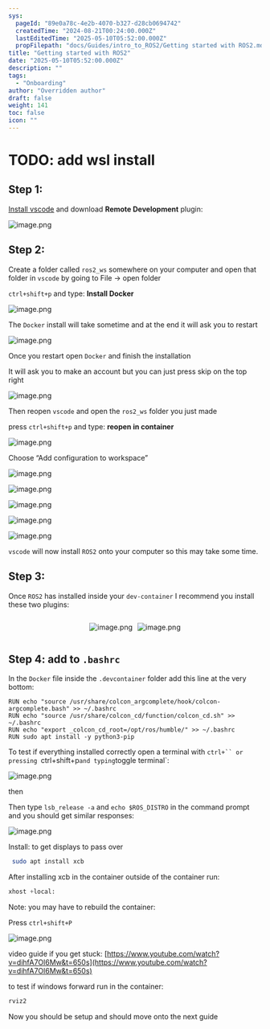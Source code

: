 ```yaml
---
sys:
  pageId: "89e0a78c-4e2b-4070-b327-d28cb0694742"
  createdTime: "2024-08-21T00:24:00.000Z"
  lastEditedTime: "2025-05-10T05:52:00.000Z"
  propFilepath: "docs/Guides/intro_to_ROS2/Getting started with ROS2.md"
title: "Getting started with ROS2"
date: "2025-05-10T05:52:00.000Z"
description: ""
tags:
  - "Onboarding"
author: "Overridden author"
draft: false
weight: 141
toc: false
icon: ""
---
```


# TODO: add wsl install

## Step 1:

[Install vscode](https://code.visualstudio.com/download) and download **Remote Development** plugin:

![image.png](https://prod-files-secure.s3.us-west-2.amazonaws.com/d518164a-d88e-44d1-a4ee-3adb3bd8bce0/efb52993-1881-4a40-b95e-6f020334f022/image.png?X-Amz-Algorithm=AWS4-HMAC-SHA256&X-Amz-Content-Sha256=UNSIGNED-PAYLOAD&X-Amz-Credential=ASIAZI2LB4663L5HSTIV%2F20250603%2Fus-west-2%2Fs3%2Faws4_request&X-Amz-Date=20250603T181239Z&X-Amz-Expires=3600&X-Amz-Security-Token=IQoJb3JpZ2luX2VjEEEaCXVzLXdlc3QtMiJHMEUCIHPLVNgkd2NyEgb3P308bxZLVO2WBkjn1N1QSdonVnLDAiEAufs3i4Sfam%2Fw6vmoyBf%2BO52lxcV%2F9ubq0fGHal8MLXUq%2FwMIGhAAGgw2Mzc0MjMxODM4MDUiDKYvBFUcBHC2ydkZFyrcA3R9f7Hg%2FgyrRNv33MEobkjNQJZc%2FBvZvqnIawHTmSOjFpeGkuQcAKrNVmsQ%2BE01tSDQiuSi8TTbzideeOcYe844MOOno%2Fbp%2Bn3zuG7jRPBYPMIZ6RxdfhHIRdXj%2BtnvnmucGsZOipWvLwUawhft0DWwOfDBU27bkMMxJ7dXV0eDxaZS%2BvMXg04mJ%2FAf1xlQgIlWVWDAJS4BAYqLqINYGmwmAcmuMy9ZKFfL6lGwbq6cOZ%2Fp19nJNjkbyFais3oCPSWtr4rdJs4i5EcV2Fs9jRHbPlIvGvnnVomRarjUnaKRtLC%2Bd1TONthYI9hwKzUk9SvUfpisv1MZhdrd0oUOkp4zgwmVG12Al%2B3QykYtqnBw3v7fIFVaAfZMS9Hvvq5DJkDMQ6xQjcaaevrA55luMZU3m79qfNMiVML3X0TW5nBSwPUvL8y6zAeEbat5xAvsxyzx36pB%2FgDGKIC34u4Fsu3NPBEUVFSjSobAuNfFwAPNo%2FteJxMrR%2FurGUxDVkQnEfub52oI%2F%2FJQTDrQGVDzMU%2BXyCqWLIgAEaPyi3gtUlR97KkRvBxP9NcEU3od64fcynolKKa%2BANfsanIW5EF9Ex0B8ucXcPR3Da1lTx6rRni4CXjQskaiL3EfU8owMMfS%2FMEGOqUBIqTKPqfG2jkFVFJJ0d1ofP4%2BGn24wG4IlhYIi4w3W%2FI0mtBa4d4lXr0UbNWjl0xuhfqVlGlCnNQ%2BNB0pOIkzNlBtkyI4tY1BM%2FdMffySUt2GnjpVX5VHU0KqpjyFftbUgw9NevsU0rEIXel55aDrEoE4BYy8huVwb8MtudrHyki%2FpZrd30grOsZiuDfEgodncA%2FLgEaQ6vuugA6mQsBLy5tTPvGE&X-Amz-Signature=c98da170aba062fd1e71a6efe42f33f6ce90fa3585f468f5592d6fdd8560d15e&X-Amz-SignedHeaders=host&x-id=GetObject)

## Step 2:

Create a folder called `ros2_ws` somewhere on your computer and open that folder in `vscode` by going to File → open folder 

`ctrl+shift+p` and type: **Install Docker**

![image.png](https://prod-files-secure.s3.us-west-2.amazonaws.com/d518164a-d88e-44d1-a4ee-3adb3bd8bce0/2269dc0e-1cd5-47ff-bceb-c04ad9b2eab0/image.png?X-Amz-Algorithm=AWS4-HMAC-SHA256&X-Amz-Content-Sha256=UNSIGNED-PAYLOAD&X-Amz-Credential=ASIAZI2LB4663L5HSTIV%2F20250603%2Fus-west-2%2Fs3%2Faws4_request&X-Amz-Date=20250603T181239Z&X-Amz-Expires=3600&X-Amz-Security-Token=IQoJb3JpZ2luX2VjEEEaCXVzLXdlc3QtMiJHMEUCIHPLVNgkd2NyEgb3P308bxZLVO2WBkjn1N1QSdonVnLDAiEAufs3i4Sfam%2Fw6vmoyBf%2BO52lxcV%2F9ubq0fGHal8MLXUq%2FwMIGhAAGgw2Mzc0MjMxODM4MDUiDKYvBFUcBHC2ydkZFyrcA3R9f7Hg%2FgyrRNv33MEobkjNQJZc%2FBvZvqnIawHTmSOjFpeGkuQcAKrNVmsQ%2BE01tSDQiuSi8TTbzideeOcYe844MOOno%2Fbp%2Bn3zuG7jRPBYPMIZ6RxdfhHIRdXj%2BtnvnmucGsZOipWvLwUawhft0DWwOfDBU27bkMMxJ7dXV0eDxaZS%2BvMXg04mJ%2FAf1xlQgIlWVWDAJS4BAYqLqINYGmwmAcmuMy9ZKFfL6lGwbq6cOZ%2Fp19nJNjkbyFais3oCPSWtr4rdJs4i5EcV2Fs9jRHbPlIvGvnnVomRarjUnaKRtLC%2Bd1TONthYI9hwKzUk9SvUfpisv1MZhdrd0oUOkp4zgwmVG12Al%2B3QykYtqnBw3v7fIFVaAfZMS9Hvvq5DJkDMQ6xQjcaaevrA55luMZU3m79qfNMiVML3X0TW5nBSwPUvL8y6zAeEbat5xAvsxyzx36pB%2FgDGKIC34u4Fsu3NPBEUVFSjSobAuNfFwAPNo%2FteJxMrR%2FurGUxDVkQnEfub52oI%2F%2FJQTDrQGVDzMU%2BXyCqWLIgAEaPyi3gtUlR97KkRvBxP9NcEU3od64fcynolKKa%2BANfsanIW5EF9Ex0B8ucXcPR3Da1lTx6rRni4CXjQskaiL3EfU8owMMfS%2FMEGOqUBIqTKPqfG2jkFVFJJ0d1ofP4%2BGn24wG4IlhYIi4w3W%2FI0mtBa4d4lXr0UbNWjl0xuhfqVlGlCnNQ%2BNB0pOIkzNlBtkyI4tY1BM%2FdMffySUt2GnjpVX5VHU0KqpjyFftbUgw9NevsU0rEIXel55aDrEoE4BYy8huVwb8MtudrHyki%2FpZrd30grOsZiuDfEgodncA%2FLgEaQ6vuugA6mQsBLy5tTPvGE&X-Amz-Signature=9b2a39fe562db4f35bda663c133774e2ff7d2ed810ffbc46fbef7302cdf6ca0e&X-Amz-SignedHeaders=host&x-id=GetObject)

The `Docker` install will take sometime and at the end it will ask you to restart

![image.png](https://prod-files-secure.s3.us-west-2.amazonaws.com/d518164a-d88e-44d1-a4ee-3adb3bd8bce0/ed233f78-be33-4b1f-b89c-9c346c0e961e/image.png?X-Amz-Algorithm=AWS4-HMAC-SHA256&X-Amz-Content-Sha256=UNSIGNED-PAYLOAD&X-Amz-Credential=ASIAZI2LB4663L5HSTIV%2F20250603%2Fus-west-2%2Fs3%2Faws4_request&X-Amz-Date=20250603T181239Z&X-Amz-Expires=3600&X-Amz-Security-Token=IQoJb3JpZ2luX2VjEEEaCXVzLXdlc3QtMiJHMEUCIHPLVNgkd2NyEgb3P308bxZLVO2WBkjn1N1QSdonVnLDAiEAufs3i4Sfam%2Fw6vmoyBf%2BO52lxcV%2F9ubq0fGHal8MLXUq%2FwMIGhAAGgw2Mzc0MjMxODM4MDUiDKYvBFUcBHC2ydkZFyrcA3R9f7Hg%2FgyrRNv33MEobkjNQJZc%2FBvZvqnIawHTmSOjFpeGkuQcAKrNVmsQ%2BE01tSDQiuSi8TTbzideeOcYe844MOOno%2Fbp%2Bn3zuG7jRPBYPMIZ6RxdfhHIRdXj%2BtnvnmucGsZOipWvLwUawhft0DWwOfDBU27bkMMxJ7dXV0eDxaZS%2BvMXg04mJ%2FAf1xlQgIlWVWDAJS4BAYqLqINYGmwmAcmuMy9ZKFfL6lGwbq6cOZ%2Fp19nJNjkbyFais3oCPSWtr4rdJs4i5EcV2Fs9jRHbPlIvGvnnVomRarjUnaKRtLC%2Bd1TONthYI9hwKzUk9SvUfpisv1MZhdrd0oUOkp4zgwmVG12Al%2B3QykYtqnBw3v7fIFVaAfZMS9Hvvq5DJkDMQ6xQjcaaevrA55luMZU3m79qfNMiVML3X0TW5nBSwPUvL8y6zAeEbat5xAvsxyzx36pB%2FgDGKIC34u4Fsu3NPBEUVFSjSobAuNfFwAPNo%2FteJxMrR%2FurGUxDVkQnEfub52oI%2F%2FJQTDrQGVDzMU%2BXyCqWLIgAEaPyi3gtUlR97KkRvBxP9NcEU3od64fcynolKKa%2BANfsanIW5EF9Ex0B8ucXcPR3Da1lTx6rRni4CXjQskaiL3EfU8owMMfS%2FMEGOqUBIqTKPqfG2jkFVFJJ0d1ofP4%2BGn24wG4IlhYIi4w3W%2FI0mtBa4d4lXr0UbNWjl0xuhfqVlGlCnNQ%2BNB0pOIkzNlBtkyI4tY1BM%2FdMffySUt2GnjpVX5VHU0KqpjyFftbUgw9NevsU0rEIXel55aDrEoE4BYy8huVwb8MtudrHyki%2FpZrd30grOsZiuDfEgodncA%2FLgEaQ6vuugA6mQsBLy5tTPvGE&X-Amz-Signature=bc877088c84d0ce55222c5780f8c7d5efbc99e8ebec6d631c133fb222402c574&X-Amz-SignedHeaders=host&x-id=GetObject)

Once you restart open `Docker` and finish the installation

It will ask you to make an account but you can just press skip on the top right

![image.png](https://prod-files-secure.s3.us-west-2.amazonaws.com/d518164a-d88e-44d1-a4ee-3adb3bd8bce0/21010ad9-1659-4fd9-9f59-9932a09b2a3d/image.png?X-Amz-Algorithm=AWS4-HMAC-SHA256&X-Amz-Content-Sha256=UNSIGNED-PAYLOAD&X-Amz-Credential=ASIAZI2LB4663L5HSTIV%2F20250603%2Fus-west-2%2Fs3%2Faws4_request&X-Amz-Date=20250603T181239Z&X-Amz-Expires=3600&X-Amz-Security-Token=IQoJb3JpZ2luX2VjEEEaCXVzLXdlc3QtMiJHMEUCIHPLVNgkd2NyEgb3P308bxZLVO2WBkjn1N1QSdonVnLDAiEAufs3i4Sfam%2Fw6vmoyBf%2BO52lxcV%2F9ubq0fGHal8MLXUq%2FwMIGhAAGgw2Mzc0MjMxODM4MDUiDKYvBFUcBHC2ydkZFyrcA3R9f7Hg%2FgyrRNv33MEobkjNQJZc%2FBvZvqnIawHTmSOjFpeGkuQcAKrNVmsQ%2BE01tSDQiuSi8TTbzideeOcYe844MOOno%2Fbp%2Bn3zuG7jRPBYPMIZ6RxdfhHIRdXj%2BtnvnmucGsZOipWvLwUawhft0DWwOfDBU27bkMMxJ7dXV0eDxaZS%2BvMXg04mJ%2FAf1xlQgIlWVWDAJS4BAYqLqINYGmwmAcmuMy9ZKFfL6lGwbq6cOZ%2Fp19nJNjkbyFais3oCPSWtr4rdJs4i5EcV2Fs9jRHbPlIvGvnnVomRarjUnaKRtLC%2Bd1TONthYI9hwKzUk9SvUfpisv1MZhdrd0oUOkp4zgwmVG12Al%2B3QykYtqnBw3v7fIFVaAfZMS9Hvvq5DJkDMQ6xQjcaaevrA55luMZU3m79qfNMiVML3X0TW5nBSwPUvL8y6zAeEbat5xAvsxyzx36pB%2FgDGKIC34u4Fsu3NPBEUVFSjSobAuNfFwAPNo%2FteJxMrR%2FurGUxDVkQnEfub52oI%2F%2FJQTDrQGVDzMU%2BXyCqWLIgAEaPyi3gtUlR97KkRvBxP9NcEU3od64fcynolKKa%2BANfsanIW5EF9Ex0B8ucXcPR3Da1lTx6rRni4CXjQskaiL3EfU8owMMfS%2FMEGOqUBIqTKPqfG2jkFVFJJ0d1ofP4%2BGn24wG4IlhYIi4w3W%2FI0mtBa4d4lXr0UbNWjl0xuhfqVlGlCnNQ%2BNB0pOIkzNlBtkyI4tY1BM%2FdMffySUt2GnjpVX5VHU0KqpjyFftbUgw9NevsU0rEIXel55aDrEoE4BYy8huVwb8MtudrHyki%2FpZrd30grOsZiuDfEgodncA%2FLgEaQ6vuugA6mQsBLy5tTPvGE&X-Amz-Signature=a46cd3480a71c0adfc3fbd20171be2536d812e0e8ad8916a0b9caf53fe347edf&X-Amz-SignedHeaders=host&x-id=GetObject)

Then reopen `vscode` and open the `ros2_ws` folder you just made

press `ctrl+shift+p` and type: **reopen in container**

![image.png](https://prod-files-secure.s3.us-west-2.amazonaws.com/d518164a-d88e-44d1-a4ee-3adb3bd8bce0/4e93b8c2-41ad-488c-8095-c74205196118/image.png?X-Amz-Algorithm=AWS4-HMAC-SHA256&X-Amz-Content-Sha256=UNSIGNED-PAYLOAD&X-Amz-Credential=ASIAZI2LB4663L5HSTIV%2F20250603%2Fus-west-2%2Fs3%2Faws4_request&X-Amz-Date=20250603T181239Z&X-Amz-Expires=3600&X-Amz-Security-Token=IQoJb3JpZ2luX2VjEEEaCXVzLXdlc3QtMiJHMEUCIHPLVNgkd2NyEgb3P308bxZLVO2WBkjn1N1QSdonVnLDAiEAufs3i4Sfam%2Fw6vmoyBf%2BO52lxcV%2F9ubq0fGHal8MLXUq%2FwMIGhAAGgw2Mzc0MjMxODM4MDUiDKYvBFUcBHC2ydkZFyrcA3R9f7Hg%2FgyrRNv33MEobkjNQJZc%2FBvZvqnIawHTmSOjFpeGkuQcAKrNVmsQ%2BE01tSDQiuSi8TTbzideeOcYe844MOOno%2Fbp%2Bn3zuG7jRPBYPMIZ6RxdfhHIRdXj%2BtnvnmucGsZOipWvLwUawhft0DWwOfDBU27bkMMxJ7dXV0eDxaZS%2BvMXg04mJ%2FAf1xlQgIlWVWDAJS4BAYqLqINYGmwmAcmuMy9ZKFfL6lGwbq6cOZ%2Fp19nJNjkbyFais3oCPSWtr4rdJs4i5EcV2Fs9jRHbPlIvGvnnVomRarjUnaKRtLC%2Bd1TONthYI9hwKzUk9SvUfpisv1MZhdrd0oUOkp4zgwmVG12Al%2B3QykYtqnBw3v7fIFVaAfZMS9Hvvq5DJkDMQ6xQjcaaevrA55luMZU3m79qfNMiVML3X0TW5nBSwPUvL8y6zAeEbat5xAvsxyzx36pB%2FgDGKIC34u4Fsu3NPBEUVFSjSobAuNfFwAPNo%2FteJxMrR%2FurGUxDVkQnEfub52oI%2F%2FJQTDrQGVDzMU%2BXyCqWLIgAEaPyi3gtUlR97KkRvBxP9NcEU3od64fcynolKKa%2BANfsanIW5EF9Ex0B8ucXcPR3Da1lTx6rRni4CXjQskaiL3EfU8owMMfS%2FMEGOqUBIqTKPqfG2jkFVFJJ0d1ofP4%2BGn24wG4IlhYIi4w3W%2FI0mtBa4d4lXr0UbNWjl0xuhfqVlGlCnNQ%2BNB0pOIkzNlBtkyI4tY1BM%2FdMffySUt2GnjpVX5VHU0KqpjyFftbUgw9NevsU0rEIXel55aDrEoE4BYy8huVwb8MtudrHyki%2FpZrd30grOsZiuDfEgodncA%2FLgEaQ6vuugA6mQsBLy5tTPvGE&X-Amz-Signature=253b07de915c536443320109cb19852582f65e5ccf98f98a35289e35a68ba355&X-Amz-SignedHeaders=host&x-id=GetObject)

Choose “Add configuration to workspace”

![image.png](https://prod-files-secure.s3.us-west-2.amazonaws.com/d518164a-d88e-44d1-a4ee-3adb3bd8bce0/9560b282-5060-4989-ba37-97e7b2c22476/image.png?X-Amz-Algorithm=AWS4-HMAC-SHA256&X-Amz-Content-Sha256=UNSIGNED-PAYLOAD&X-Amz-Credential=ASIAZI2LB4663L5HSTIV%2F20250603%2Fus-west-2%2Fs3%2Faws4_request&X-Amz-Date=20250603T181239Z&X-Amz-Expires=3600&X-Amz-Security-Token=IQoJb3JpZ2luX2VjEEEaCXVzLXdlc3QtMiJHMEUCIHPLVNgkd2NyEgb3P308bxZLVO2WBkjn1N1QSdonVnLDAiEAufs3i4Sfam%2Fw6vmoyBf%2BO52lxcV%2F9ubq0fGHal8MLXUq%2FwMIGhAAGgw2Mzc0MjMxODM4MDUiDKYvBFUcBHC2ydkZFyrcA3R9f7Hg%2FgyrRNv33MEobkjNQJZc%2FBvZvqnIawHTmSOjFpeGkuQcAKrNVmsQ%2BE01tSDQiuSi8TTbzideeOcYe844MOOno%2Fbp%2Bn3zuG7jRPBYPMIZ6RxdfhHIRdXj%2BtnvnmucGsZOipWvLwUawhft0DWwOfDBU27bkMMxJ7dXV0eDxaZS%2BvMXg04mJ%2FAf1xlQgIlWVWDAJS4BAYqLqINYGmwmAcmuMy9ZKFfL6lGwbq6cOZ%2Fp19nJNjkbyFais3oCPSWtr4rdJs4i5EcV2Fs9jRHbPlIvGvnnVomRarjUnaKRtLC%2Bd1TONthYI9hwKzUk9SvUfpisv1MZhdrd0oUOkp4zgwmVG12Al%2B3QykYtqnBw3v7fIFVaAfZMS9Hvvq5DJkDMQ6xQjcaaevrA55luMZU3m79qfNMiVML3X0TW5nBSwPUvL8y6zAeEbat5xAvsxyzx36pB%2FgDGKIC34u4Fsu3NPBEUVFSjSobAuNfFwAPNo%2FteJxMrR%2FurGUxDVkQnEfub52oI%2F%2FJQTDrQGVDzMU%2BXyCqWLIgAEaPyi3gtUlR97KkRvBxP9NcEU3od64fcynolKKa%2BANfsanIW5EF9Ex0B8ucXcPR3Da1lTx6rRni4CXjQskaiL3EfU8owMMfS%2FMEGOqUBIqTKPqfG2jkFVFJJ0d1ofP4%2BGn24wG4IlhYIi4w3W%2FI0mtBa4d4lXr0UbNWjl0xuhfqVlGlCnNQ%2BNB0pOIkzNlBtkyI4tY1BM%2FdMffySUt2GnjpVX5VHU0KqpjyFftbUgw9NevsU0rEIXel55aDrEoE4BYy8huVwb8MtudrHyki%2FpZrd30grOsZiuDfEgodncA%2FLgEaQ6vuugA6mQsBLy5tTPvGE&X-Amz-Signature=15e4f7cf4b18acdedd9bb5de6e4165540a370cff23a1a05dcfa81a7bff96fe53&X-Amz-SignedHeaders=host&x-id=GetObject)

![image.png](https://prod-files-secure.s3.us-west-2.amazonaws.com/d518164a-d88e-44d1-a4ee-3adb3bd8bce0/2ee63f81-886b-48e8-a553-dc6e5eac99e4/image.png?X-Amz-Algorithm=AWS4-HMAC-SHA256&X-Amz-Content-Sha256=UNSIGNED-PAYLOAD&X-Amz-Credential=ASIAZI2LB4663L5HSTIV%2F20250603%2Fus-west-2%2Fs3%2Faws4_request&X-Amz-Date=20250603T181239Z&X-Amz-Expires=3600&X-Amz-Security-Token=IQoJb3JpZ2luX2VjEEEaCXVzLXdlc3QtMiJHMEUCIHPLVNgkd2NyEgb3P308bxZLVO2WBkjn1N1QSdonVnLDAiEAufs3i4Sfam%2Fw6vmoyBf%2BO52lxcV%2F9ubq0fGHal8MLXUq%2FwMIGhAAGgw2Mzc0MjMxODM4MDUiDKYvBFUcBHC2ydkZFyrcA3R9f7Hg%2FgyrRNv33MEobkjNQJZc%2FBvZvqnIawHTmSOjFpeGkuQcAKrNVmsQ%2BE01tSDQiuSi8TTbzideeOcYe844MOOno%2Fbp%2Bn3zuG7jRPBYPMIZ6RxdfhHIRdXj%2BtnvnmucGsZOipWvLwUawhft0DWwOfDBU27bkMMxJ7dXV0eDxaZS%2BvMXg04mJ%2FAf1xlQgIlWVWDAJS4BAYqLqINYGmwmAcmuMy9ZKFfL6lGwbq6cOZ%2Fp19nJNjkbyFais3oCPSWtr4rdJs4i5EcV2Fs9jRHbPlIvGvnnVomRarjUnaKRtLC%2Bd1TONthYI9hwKzUk9SvUfpisv1MZhdrd0oUOkp4zgwmVG12Al%2B3QykYtqnBw3v7fIFVaAfZMS9Hvvq5DJkDMQ6xQjcaaevrA55luMZU3m79qfNMiVML3X0TW5nBSwPUvL8y6zAeEbat5xAvsxyzx36pB%2FgDGKIC34u4Fsu3NPBEUVFSjSobAuNfFwAPNo%2FteJxMrR%2FurGUxDVkQnEfub52oI%2F%2FJQTDrQGVDzMU%2BXyCqWLIgAEaPyi3gtUlR97KkRvBxP9NcEU3od64fcynolKKa%2BANfsanIW5EF9Ex0B8ucXcPR3Da1lTx6rRni4CXjQskaiL3EfU8owMMfS%2FMEGOqUBIqTKPqfG2jkFVFJJ0d1ofP4%2BGn24wG4IlhYIi4w3W%2FI0mtBa4d4lXr0UbNWjl0xuhfqVlGlCnNQ%2BNB0pOIkzNlBtkyI4tY1BM%2FdMffySUt2GnjpVX5VHU0KqpjyFftbUgw9NevsU0rEIXel55aDrEoE4BYy8huVwb8MtudrHyki%2FpZrd30grOsZiuDfEgodncA%2FLgEaQ6vuugA6mQsBLy5tTPvGE&X-Amz-Signature=a47dbd47f37de3f79cdb8e93cd57b54d35bfedf153e9dd3108848d0672e4a114&X-Amz-SignedHeaders=host&x-id=GetObject)

![image.png](https://prod-files-secure.s3.us-west-2.amazonaws.com/d518164a-d88e-44d1-a4ee-3adb3bd8bce0/ae1580b2-b048-407e-aed9-b584224a7a04/image.png?X-Amz-Algorithm=AWS4-HMAC-SHA256&X-Amz-Content-Sha256=UNSIGNED-PAYLOAD&X-Amz-Credential=ASIAZI2LB4663L5HSTIV%2F20250603%2Fus-west-2%2Fs3%2Faws4_request&X-Amz-Date=20250603T181239Z&X-Amz-Expires=3600&X-Amz-Security-Token=IQoJb3JpZ2luX2VjEEEaCXVzLXdlc3QtMiJHMEUCIHPLVNgkd2NyEgb3P308bxZLVO2WBkjn1N1QSdonVnLDAiEAufs3i4Sfam%2Fw6vmoyBf%2BO52lxcV%2F9ubq0fGHal8MLXUq%2FwMIGhAAGgw2Mzc0MjMxODM4MDUiDKYvBFUcBHC2ydkZFyrcA3R9f7Hg%2FgyrRNv33MEobkjNQJZc%2FBvZvqnIawHTmSOjFpeGkuQcAKrNVmsQ%2BE01tSDQiuSi8TTbzideeOcYe844MOOno%2Fbp%2Bn3zuG7jRPBYPMIZ6RxdfhHIRdXj%2BtnvnmucGsZOipWvLwUawhft0DWwOfDBU27bkMMxJ7dXV0eDxaZS%2BvMXg04mJ%2FAf1xlQgIlWVWDAJS4BAYqLqINYGmwmAcmuMy9ZKFfL6lGwbq6cOZ%2Fp19nJNjkbyFais3oCPSWtr4rdJs4i5EcV2Fs9jRHbPlIvGvnnVomRarjUnaKRtLC%2Bd1TONthYI9hwKzUk9SvUfpisv1MZhdrd0oUOkp4zgwmVG12Al%2B3QykYtqnBw3v7fIFVaAfZMS9Hvvq5DJkDMQ6xQjcaaevrA55luMZU3m79qfNMiVML3X0TW5nBSwPUvL8y6zAeEbat5xAvsxyzx36pB%2FgDGKIC34u4Fsu3NPBEUVFSjSobAuNfFwAPNo%2FteJxMrR%2FurGUxDVkQnEfub52oI%2F%2FJQTDrQGVDzMU%2BXyCqWLIgAEaPyi3gtUlR97KkRvBxP9NcEU3od64fcynolKKa%2BANfsanIW5EF9Ex0B8ucXcPR3Da1lTx6rRni4CXjQskaiL3EfU8owMMfS%2FMEGOqUBIqTKPqfG2jkFVFJJ0d1ofP4%2BGn24wG4IlhYIi4w3W%2FI0mtBa4d4lXr0UbNWjl0xuhfqVlGlCnNQ%2BNB0pOIkzNlBtkyI4tY1BM%2FdMffySUt2GnjpVX5VHU0KqpjyFftbUgw9NevsU0rEIXel55aDrEoE4BYy8huVwb8MtudrHyki%2FpZrd30grOsZiuDfEgodncA%2FLgEaQ6vuugA6mQsBLy5tTPvGE&X-Amz-Signature=8d2a06546a9042acf4573e1c4e2bbeba9a96dc19700c016a38b0526d932ffc3f&X-Amz-SignedHeaders=host&x-id=GetObject)

![image.png](https://prod-files-secure.s3.us-west-2.amazonaws.com/d518164a-d88e-44d1-a4ee-3adb3bd8bce0/53255b28-f75e-430f-b9e3-c0ac8577e42b/image.png?X-Amz-Algorithm=AWS4-HMAC-SHA256&X-Amz-Content-Sha256=UNSIGNED-PAYLOAD&X-Amz-Credential=ASIAZI2LB4663L5HSTIV%2F20250603%2Fus-west-2%2Fs3%2Faws4_request&X-Amz-Date=20250603T181239Z&X-Amz-Expires=3600&X-Amz-Security-Token=IQoJb3JpZ2luX2VjEEEaCXVzLXdlc3QtMiJHMEUCIHPLVNgkd2NyEgb3P308bxZLVO2WBkjn1N1QSdonVnLDAiEAufs3i4Sfam%2Fw6vmoyBf%2BO52lxcV%2F9ubq0fGHal8MLXUq%2FwMIGhAAGgw2Mzc0MjMxODM4MDUiDKYvBFUcBHC2ydkZFyrcA3R9f7Hg%2FgyrRNv33MEobkjNQJZc%2FBvZvqnIawHTmSOjFpeGkuQcAKrNVmsQ%2BE01tSDQiuSi8TTbzideeOcYe844MOOno%2Fbp%2Bn3zuG7jRPBYPMIZ6RxdfhHIRdXj%2BtnvnmucGsZOipWvLwUawhft0DWwOfDBU27bkMMxJ7dXV0eDxaZS%2BvMXg04mJ%2FAf1xlQgIlWVWDAJS4BAYqLqINYGmwmAcmuMy9ZKFfL6lGwbq6cOZ%2Fp19nJNjkbyFais3oCPSWtr4rdJs4i5EcV2Fs9jRHbPlIvGvnnVomRarjUnaKRtLC%2Bd1TONthYI9hwKzUk9SvUfpisv1MZhdrd0oUOkp4zgwmVG12Al%2B3QykYtqnBw3v7fIFVaAfZMS9Hvvq5DJkDMQ6xQjcaaevrA55luMZU3m79qfNMiVML3X0TW5nBSwPUvL8y6zAeEbat5xAvsxyzx36pB%2FgDGKIC34u4Fsu3NPBEUVFSjSobAuNfFwAPNo%2FteJxMrR%2FurGUxDVkQnEfub52oI%2F%2FJQTDrQGVDzMU%2BXyCqWLIgAEaPyi3gtUlR97KkRvBxP9NcEU3od64fcynolKKa%2BANfsanIW5EF9Ex0B8ucXcPR3Da1lTx6rRni4CXjQskaiL3EfU8owMMfS%2FMEGOqUBIqTKPqfG2jkFVFJJ0d1ofP4%2BGn24wG4IlhYIi4w3W%2FI0mtBa4d4lXr0UbNWjl0xuhfqVlGlCnNQ%2BNB0pOIkzNlBtkyI4tY1BM%2FdMffySUt2GnjpVX5VHU0KqpjyFftbUgw9NevsU0rEIXel55aDrEoE4BYy8huVwb8MtudrHyki%2FpZrd30grOsZiuDfEgodncA%2FLgEaQ6vuugA6mQsBLy5tTPvGE&X-Amz-Signature=9c554e1bea5d324d6882e243f40af8b8bd7e2c106b7e8fc49543bdfbe323768b&X-Amz-SignedHeaders=host&x-id=GetObject)

![image.png](https://prod-files-secure.s3.us-west-2.amazonaws.com/d518164a-d88e-44d1-a4ee-3adb3bd8bce0/7c562767-5af9-4ffb-97d1-327bcdf4ee00/image.png?X-Amz-Algorithm=AWS4-HMAC-SHA256&X-Amz-Content-Sha256=UNSIGNED-PAYLOAD&X-Amz-Credential=ASIAZI2LB4663L5HSTIV%2F20250603%2Fus-west-2%2Fs3%2Faws4_request&X-Amz-Date=20250603T181239Z&X-Amz-Expires=3600&X-Amz-Security-Token=IQoJb3JpZ2luX2VjEEEaCXVzLXdlc3QtMiJHMEUCIHPLVNgkd2NyEgb3P308bxZLVO2WBkjn1N1QSdonVnLDAiEAufs3i4Sfam%2Fw6vmoyBf%2BO52lxcV%2F9ubq0fGHal8MLXUq%2FwMIGhAAGgw2Mzc0MjMxODM4MDUiDKYvBFUcBHC2ydkZFyrcA3R9f7Hg%2FgyrRNv33MEobkjNQJZc%2FBvZvqnIawHTmSOjFpeGkuQcAKrNVmsQ%2BE01tSDQiuSi8TTbzideeOcYe844MOOno%2Fbp%2Bn3zuG7jRPBYPMIZ6RxdfhHIRdXj%2BtnvnmucGsZOipWvLwUawhft0DWwOfDBU27bkMMxJ7dXV0eDxaZS%2BvMXg04mJ%2FAf1xlQgIlWVWDAJS4BAYqLqINYGmwmAcmuMy9ZKFfL6lGwbq6cOZ%2Fp19nJNjkbyFais3oCPSWtr4rdJs4i5EcV2Fs9jRHbPlIvGvnnVomRarjUnaKRtLC%2Bd1TONthYI9hwKzUk9SvUfpisv1MZhdrd0oUOkp4zgwmVG12Al%2B3QykYtqnBw3v7fIFVaAfZMS9Hvvq5DJkDMQ6xQjcaaevrA55luMZU3m79qfNMiVML3X0TW5nBSwPUvL8y6zAeEbat5xAvsxyzx36pB%2FgDGKIC34u4Fsu3NPBEUVFSjSobAuNfFwAPNo%2FteJxMrR%2FurGUxDVkQnEfub52oI%2F%2FJQTDrQGVDzMU%2BXyCqWLIgAEaPyi3gtUlR97KkRvBxP9NcEU3od64fcynolKKa%2BANfsanIW5EF9Ex0B8ucXcPR3Da1lTx6rRni4CXjQskaiL3EfU8owMMfS%2FMEGOqUBIqTKPqfG2jkFVFJJ0d1ofP4%2BGn24wG4IlhYIi4w3W%2FI0mtBa4d4lXr0UbNWjl0xuhfqVlGlCnNQ%2BNB0pOIkzNlBtkyI4tY1BM%2FdMffySUt2GnjpVX5VHU0KqpjyFftbUgw9NevsU0rEIXel55aDrEoE4BYy8huVwb8MtudrHyki%2FpZrd30grOsZiuDfEgodncA%2FLgEaQ6vuugA6mQsBLy5tTPvGE&X-Amz-Signature=7247332d08e75cda2b161bc78ef197a83ab20426382494183405bdffc310835c&X-Amz-SignedHeaders=host&x-id=GetObject)

`vscode` will now install `ROS2` onto your computer so this may take some time.

## Step 3:

Once `ROS2` has installed inside your `dev-container` I recommend you install these two plugins:

<div style="display: flex;flex-direction: row; column-gap:10px; max-width: 630px;justify-content: center;">
<div>

![image.png](https://prod-files-secure.s3.us-west-2.amazonaws.com/d518164a-d88e-44d1-a4ee-3adb3bd8bce0/3fc3d550-5a54-4ba1-ba6b-faa01cdb7369/image.png?X-Amz-Algorithm=AWS4-HMAC-SHA256&X-Amz-Content-Sha256=UNSIGNED-PAYLOAD&X-Amz-Credential=ASIAZI2LB466QSLWKSFU%2F20250603%2Fus-west-2%2Fs3%2Faws4_request&X-Amz-Date=20250603T181249Z&X-Amz-Expires=3600&X-Amz-Security-Token=IQoJb3JpZ2luX2VjEEEaCXVzLXdlc3QtMiJGMEQCIEpDD8r90UQexNVMGPnmiUasYdIa%2FPsmxHMye42KodOBAiBZzGazfPMBST3%2BwlP0bRiRVkXNM2SLbjT%2FnE9q5xBAESr%2FAwgaEAAaDDYzNzQyMzE4MzgwNSIMTV3cGZUJGwOm3vLwKtwDaiKlqh5Kw1mYvpY3yOwsnghGAL1GROaQaHsU1uDCNzH9rqjvb6kmoX6bG7Kb28svKOAYByh4c1%2F9K4wXKl0lsz6FqtF8xd0QePMHDqvyTtO3S1lbyD0vHtup2lFWpaprwj0pFIZXkuJf4nLLlcaxg5P7gjeZjioM0rlX5I2x9u2WAfX9uCFa3ohuVVO9ARnqrphfzaqemK0gsehmmTy0qxoucfJcH%2FI3%2Fm89Vg3YUsm%2BE6PhZEMSd%2FpuQ4XrSBXNxOvxRcveOrF%2Bj9OhvRh5PDGr1XwbQ1DDyT3853xSXrRoq%2BmJ%2BUTZsdES7xrXcQlUM8PMNVdG8USDU1F86TZTF7LVE2Y%2BoV%2B2IRAFq1hsZwDstDGMlP1ZsdZnXXbb7rfK0zXbl5YvrSkA8IIsEdhp0LeO%2BO3pLTBGRbEBBMOZ%2F4Ot5tQPylxnSb1I2dC90R%2FEApzV3uPxKp3cSg8xpToupfuot1h6p8i1COHVK%2BzO7fJrV%2FLvabVgZQgbXEvC2KqXcNVKS67sln11svSVYcaYiDH%2FrZlFqKhOfmQlwypO6wvCF8Cxu41qPvUrq6x7tbS7IiP3XvxyRs7Zf%2FMahO11%2FV%2Be5es1jwYJyLkL5DFOGeFzH5xN5M6R7qNt1qQwyNL8wQY6pgG4Tu8FAH3rXMJrKqQtx%2BLdwfbkMe%2F6Sm2fDLIuK7eGxLqyscrn8civ6N8%2FEOzP4g1AR5WZr5DNDtuBVuvJnagaREoIvzZ6sVJjYWOg2Qiy6i4JUBjmIjuYH5v5kQstGshnKM1d%2Bck6w%2FcCVsBDn3fcJ38PTapuXNyI2puA0XeGrMy9D1QgQLJ8mtlljU1GMkgGp477GbpsBqZgtHM1c7cAhW%2BJ8WWL&X-Amz-Signature=c809cbc2da43ae21acc1faaf6947e250866b81e8a7e13016609e5a509edc4a1f&X-Amz-SignedHeaders=host&x-id=GetObject)

</div>
<div>

![image.png](https://prod-files-secure.s3.us-west-2.amazonaws.com/d518164a-d88e-44d1-a4ee-3adb3bd8bce0/d994cc66-13c2-4093-a5a3-f84cf4601a82/image.png?X-Amz-Algorithm=AWS4-HMAC-SHA256&X-Amz-Content-Sha256=UNSIGNED-PAYLOAD&X-Amz-Credential=ASIAZI2LB466UWMO76BP%2F20250603%2Fus-west-2%2Fs3%2Faws4_request&X-Amz-Date=20250603T181250Z&X-Amz-Expires=3600&X-Amz-Security-Token=IQoJb3JpZ2luX2VjEEEaCXVzLXdlc3QtMiJHMEUCIQDCPIzdTq8VLlYm1SQtURclfScQmCJDIZwROAka6L9hAgIgY8d%2Ft%2BOA23lkVxbEH%2F6ofnC%2BCIhU5bM5I9UtsFfCQVAq%2FwMIGhAAGgw2Mzc0MjMxODM4MDUiDPPzmdFw3W46tGsEIyrcA2cOGQtqpu2diL%2FuZTE2VG185fxyHnv4NwqvL70E6oqWMA9P3eCHVXPvwNDuLeb4iWHx9RVzyQWuoIBCbq14Dn%2F3IWrWyPhrWalhI4EjBqYl5TMFebzcleOlOGqn5ZqVYG44kUKANzF052OowK3Dbyw7tOfZ5UMCkMxrMacTi1PIPfOykKwneF3uz5NMAlHjQ4sPa4AjgkGja2FVNijz5x5gf36JrsmLPy4lQrVOgNYj6i6emVizZbQPLFaclWN%2BNN7hcFd747w3zJIg29pnPcMGj6m3ACB%2B1XDEYQEKKHvQUBW1zUSpWQahA3E5jS%2FLajuv8rnmV%2BDPdvOUnQ1w%2BOX01EhBYINOwmOPk2Z%2FrtI881Hc9IwKb1vS2izLYs0gWreFY42dw%2BrxfFF8%2BMkHJGr3rCMgJjh0q%2FDvDi8xea5G9hw8TlbdBcxIN9FqEsYpwMho96gYlvRRd23p79GjZArW47%2FmGIwmMFvLv4jGO1JapJ3Y3vM1KcV35l87wqhQfG2CyUh6%2BDeUhvsqSWeSHAxNEP9Pu0%2Fgv4gJ7yeiULsTt%2Bie2HDM5ARUH6aBdV1zBlyDDJRmam%2BRc9eXhydKGpwCZzJjNrSeRR43w8P%2B4NMglaJ63GpJI%2BUB4J41MOfS%2FMEGOqUBmkGh3DWI2SGSP0xbITFjAjeooWo%2Fnie0sZILPiTN9rTLe3lovDOgABu2O5HvbRm2vJq7wrjO4zEBGcHKig8eGg9L1Vat%2FFSSRzrtA0rh1CLSuUKCMOPS4xSF8lJGgKKdTLKiC0H42dm7me25k3BnkTzP0ytr7sd%2F7qRIS7u3Q6oXZtTaXR1x2aRPkaa5g3HwXnnwH%2BD4xgtQ8XPXrXGoNwr5uInU&X-Amz-Signature=e9c119e791ed9430563fc6a61f9ca7bb255c6d9c987605663ae18e21d585e468&X-Amz-SignedHeaders=host&x-id=GetObject)

</div>
</div>

## Step 4: add to `.bashrc`

In the `Docker` file inside the `.devcontainer` folder add this line at the very bottom: 

```docker
RUN echo "source /usr/share/colcon_argcomplete/hook/colcon-argcomplete.bash" >> ~/.bashrc
RUN echo "source /usr/share/colcon_cd/function/colcon_cd.sh" >> ~/.bashrc
RUN echo "export _colcon_cd_root=/opt/ros/humble/" >> ~/.bashrc
RUN sudo apt install -y python3-pip 
```

To test if everything installed correctly open a terminal with `ctrl+`` or pressing `ctrl+shift+p` and typing `toggle terminal`:

![image.png](https://prod-files-secure.s3.us-west-2.amazonaws.com/d518164a-d88e-44d1-a4ee-3adb3bd8bce0/6a4943d8-b04e-4c02-9a58-775f3384d1a5/image.png?X-Amz-Algorithm=AWS4-HMAC-SHA256&X-Amz-Content-Sha256=UNSIGNED-PAYLOAD&X-Amz-Credential=ASIAZI2LB4663L5HSTIV%2F20250603%2Fus-west-2%2Fs3%2Faws4_request&X-Amz-Date=20250603T181239Z&X-Amz-Expires=3600&X-Amz-Security-Token=IQoJb3JpZ2luX2VjEEEaCXVzLXdlc3QtMiJHMEUCIHPLVNgkd2NyEgb3P308bxZLVO2WBkjn1N1QSdonVnLDAiEAufs3i4Sfam%2Fw6vmoyBf%2BO52lxcV%2F9ubq0fGHal8MLXUq%2FwMIGhAAGgw2Mzc0MjMxODM4MDUiDKYvBFUcBHC2ydkZFyrcA3R9f7Hg%2FgyrRNv33MEobkjNQJZc%2FBvZvqnIawHTmSOjFpeGkuQcAKrNVmsQ%2BE01tSDQiuSi8TTbzideeOcYe844MOOno%2Fbp%2Bn3zuG7jRPBYPMIZ6RxdfhHIRdXj%2BtnvnmucGsZOipWvLwUawhft0DWwOfDBU27bkMMxJ7dXV0eDxaZS%2BvMXg04mJ%2FAf1xlQgIlWVWDAJS4BAYqLqINYGmwmAcmuMy9ZKFfL6lGwbq6cOZ%2Fp19nJNjkbyFais3oCPSWtr4rdJs4i5EcV2Fs9jRHbPlIvGvnnVomRarjUnaKRtLC%2Bd1TONthYI9hwKzUk9SvUfpisv1MZhdrd0oUOkp4zgwmVG12Al%2B3QykYtqnBw3v7fIFVaAfZMS9Hvvq5DJkDMQ6xQjcaaevrA55luMZU3m79qfNMiVML3X0TW5nBSwPUvL8y6zAeEbat5xAvsxyzx36pB%2FgDGKIC34u4Fsu3NPBEUVFSjSobAuNfFwAPNo%2FteJxMrR%2FurGUxDVkQnEfub52oI%2F%2FJQTDrQGVDzMU%2BXyCqWLIgAEaPyi3gtUlR97KkRvBxP9NcEU3od64fcynolKKa%2BANfsanIW5EF9Ex0B8ucXcPR3Da1lTx6rRni4CXjQskaiL3EfU8owMMfS%2FMEGOqUBIqTKPqfG2jkFVFJJ0d1ofP4%2BGn24wG4IlhYIi4w3W%2FI0mtBa4d4lXr0UbNWjl0xuhfqVlGlCnNQ%2BNB0pOIkzNlBtkyI4tY1BM%2FdMffySUt2GnjpVX5VHU0KqpjyFftbUgw9NevsU0rEIXel55aDrEoE4BYy8huVwb8MtudrHyki%2FpZrd30grOsZiuDfEgodncA%2FLgEaQ6vuugA6mQsBLy5tTPvGE&X-Amz-Signature=73efd66b748ac5f2f834221513e1cf99e516ba85b11c66da0e8bcf77201e8693&X-Amz-SignedHeaders=host&x-id=GetObject)

then 

Then type `lsb_release -a` and `echo $ROS_DISTRO` in the command prompt and you should get similar responses:

![image.png](https://prod-files-secure.s3.us-west-2.amazonaws.com/d518164a-d88e-44d1-a4ee-3adb3bd8bce0/3e635dec-a805-4e85-8b9e-d000e5b71a4e/image.png?X-Amz-Algorithm=AWS4-HMAC-SHA256&X-Amz-Content-Sha256=UNSIGNED-PAYLOAD&X-Amz-Credential=ASIAZI2LB4663L5HSTIV%2F20250603%2Fus-west-2%2Fs3%2Faws4_request&X-Amz-Date=20250603T181239Z&X-Amz-Expires=3600&X-Amz-Security-Token=IQoJb3JpZ2luX2VjEEEaCXVzLXdlc3QtMiJHMEUCIHPLVNgkd2NyEgb3P308bxZLVO2WBkjn1N1QSdonVnLDAiEAufs3i4Sfam%2Fw6vmoyBf%2BO52lxcV%2F9ubq0fGHal8MLXUq%2FwMIGhAAGgw2Mzc0MjMxODM4MDUiDKYvBFUcBHC2ydkZFyrcA3R9f7Hg%2FgyrRNv33MEobkjNQJZc%2FBvZvqnIawHTmSOjFpeGkuQcAKrNVmsQ%2BE01tSDQiuSi8TTbzideeOcYe844MOOno%2Fbp%2Bn3zuG7jRPBYPMIZ6RxdfhHIRdXj%2BtnvnmucGsZOipWvLwUawhft0DWwOfDBU27bkMMxJ7dXV0eDxaZS%2BvMXg04mJ%2FAf1xlQgIlWVWDAJS4BAYqLqINYGmwmAcmuMy9ZKFfL6lGwbq6cOZ%2Fp19nJNjkbyFais3oCPSWtr4rdJs4i5EcV2Fs9jRHbPlIvGvnnVomRarjUnaKRtLC%2Bd1TONthYI9hwKzUk9SvUfpisv1MZhdrd0oUOkp4zgwmVG12Al%2B3QykYtqnBw3v7fIFVaAfZMS9Hvvq5DJkDMQ6xQjcaaevrA55luMZU3m79qfNMiVML3X0TW5nBSwPUvL8y6zAeEbat5xAvsxyzx36pB%2FgDGKIC34u4Fsu3NPBEUVFSjSobAuNfFwAPNo%2FteJxMrR%2FurGUxDVkQnEfub52oI%2F%2FJQTDrQGVDzMU%2BXyCqWLIgAEaPyi3gtUlR97KkRvBxP9NcEU3od64fcynolKKa%2BANfsanIW5EF9Ex0B8ucXcPR3Da1lTx6rRni4CXjQskaiL3EfU8owMMfS%2FMEGOqUBIqTKPqfG2jkFVFJJ0d1ofP4%2BGn24wG4IlhYIi4w3W%2FI0mtBa4d4lXr0UbNWjl0xuhfqVlGlCnNQ%2BNB0pOIkzNlBtkyI4tY1BM%2FdMffySUt2GnjpVX5VHU0KqpjyFftbUgw9NevsU0rEIXel55aDrEoE4BYy8huVwb8MtudrHyki%2FpZrd30grOsZiuDfEgodncA%2FLgEaQ6vuugA6mQsBLy5tTPvGE&X-Amz-Signature=de39c0fbf1cf8f1146596a32b037b69fe35668ec98e3212c2f769fc9acd11680&X-Amz-SignedHeaders=host&x-id=GetObject)

Install:  to get displays to pass over

```bash
 sudo apt install xcb
```

After installing xcb in the container outside of the container run:

```python
xhost +local:
```

Note: you may have to rebuild the container:

Press `ctrl+shift+P`

![image.png](https://prod-files-secure.s3.us-west-2.amazonaws.com/d518164a-d88e-44d1-a4ee-3adb3bd8bce0/6c2be660-2618-4c38-9c26-53554f7a0b7b/image.png?X-Amz-Algorithm=AWS4-HMAC-SHA256&X-Amz-Content-Sha256=UNSIGNED-PAYLOAD&X-Amz-Credential=ASIAZI2LB4663L5HSTIV%2F20250603%2Fus-west-2%2Fs3%2Faws4_request&X-Amz-Date=20250603T181239Z&X-Amz-Expires=3600&X-Amz-Security-Token=IQoJb3JpZ2luX2VjEEEaCXVzLXdlc3QtMiJHMEUCIHPLVNgkd2NyEgb3P308bxZLVO2WBkjn1N1QSdonVnLDAiEAufs3i4Sfam%2Fw6vmoyBf%2BO52lxcV%2F9ubq0fGHal8MLXUq%2FwMIGhAAGgw2Mzc0MjMxODM4MDUiDKYvBFUcBHC2ydkZFyrcA3R9f7Hg%2FgyrRNv33MEobkjNQJZc%2FBvZvqnIawHTmSOjFpeGkuQcAKrNVmsQ%2BE01tSDQiuSi8TTbzideeOcYe844MOOno%2Fbp%2Bn3zuG7jRPBYPMIZ6RxdfhHIRdXj%2BtnvnmucGsZOipWvLwUawhft0DWwOfDBU27bkMMxJ7dXV0eDxaZS%2BvMXg04mJ%2FAf1xlQgIlWVWDAJS4BAYqLqINYGmwmAcmuMy9ZKFfL6lGwbq6cOZ%2Fp19nJNjkbyFais3oCPSWtr4rdJs4i5EcV2Fs9jRHbPlIvGvnnVomRarjUnaKRtLC%2Bd1TONthYI9hwKzUk9SvUfpisv1MZhdrd0oUOkp4zgwmVG12Al%2B3QykYtqnBw3v7fIFVaAfZMS9Hvvq5DJkDMQ6xQjcaaevrA55luMZU3m79qfNMiVML3X0TW5nBSwPUvL8y6zAeEbat5xAvsxyzx36pB%2FgDGKIC34u4Fsu3NPBEUVFSjSobAuNfFwAPNo%2FteJxMrR%2FurGUxDVkQnEfub52oI%2F%2FJQTDrQGVDzMU%2BXyCqWLIgAEaPyi3gtUlR97KkRvBxP9NcEU3od64fcynolKKa%2BANfsanIW5EF9Ex0B8ucXcPR3Da1lTx6rRni4CXjQskaiL3EfU8owMMfS%2FMEGOqUBIqTKPqfG2jkFVFJJ0d1ofP4%2BGn24wG4IlhYIi4w3W%2FI0mtBa4d4lXr0UbNWjl0xuhfqVlGlCnNQ%2BNB0pOIkzNlBtkyI4tY1BM%2FdMffySUt2GnjpVX5VHU0KqpjyFftbUgw9NevsU0rEIXel55aDrEoE4BYy8huVwb8MtudrHyki%2FpZrd30grOsZiuDfEgodncA%2FLgEaQ6vuugA6mQsBLy5tTPvGE&X-Amz-Signature=5f40c5d9ec776d2abfe19850d5b7afd0642f34c4bb1e426ccc1817b66266d908&X-Amz-SignedHeaders=host&x-id=GetObject)

video guide if you get stuck: [https://www.youtube.com/watch?v=dihfA7Ol6Mw&t=650s](https://www.youtube.com/watch?v=dihfA7Ol6Mw&t=650s)

to test if windows forward run in the container:

```bash
rviz2
```

Now you should be setup and should move onto the next guide 
